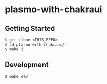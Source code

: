 # plasmo-with-chakraui

## Getting Started

```
$ git clone <THIS_REPO>
$ cd plasmo-with-chakraui/
$ make i
```

## Development

```
$ make dev
```
